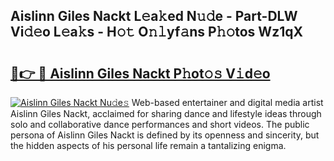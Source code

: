 ## Aislinn Giles Nackt L𝚎a𝚔ed N𝚞𝚍e - Part-DLW Vi𝚍𝚎o L𝚎a𝚔s - H𝚘𝚝 O𝚗𝚕yf𝚊ns P𝚑𝚘tos Wz1qX

# <h2><a href="http://kf8dtud.oniu.top/?m=Aislinn+Giles+Nackt">🔗👉 🔴 Aislinn Giles Nackt P𝚑ot𝚘𝚜 V𝚒d𝚎o</a></h2>

[![Aislinn Giles Nackt Nu𝚍e𝚜](https://i.imgur.com/0qMVB7G.gif)](http://kf8dtud.oniu.top/?m=Aislinn+Giles+Nackt)
Web-based entertainer and digital media artist Aislinn Giles Nackt, acclaimed for sharing dance and lifestyle ideas through solo and collaborative dance performances and short videos. The public persona of Aislinn Giles Nackt is defined by its openness and sincerity, but the hidden aspects of his personal life remain a tantalizing enigma.  
